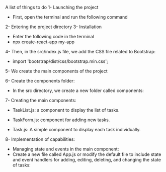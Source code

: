A list of things to do
1- Launching the project
* First, open the terminal and run the following command

2- Entering the project directory
3- Installation
 * Enter the following code in the terminal
 * npx create-react-app my-app

4- Then, in the src/index.js file, we add the CSS file related to Bootstrap:
 * import 'bootstrap/dist/css/bootstrap.min.css';

5- We create the main components of the project

6- Create the components folder:
 * In the src directory, we create a new folder called components:
 
 7- Creating the main components:

  - TaskList.js: a component to display the list of tasks.

  - TaskForm.js: component for adding new tasks.

  - Task.js: A simple component to display each task individually.

8- Implementation of capabilities:

 * Managing state and events in the main component:
 * Create a new file called App.js or modify the default file to include state and event handlers for adding, editing, deleting, and   changing the state of tasks:
